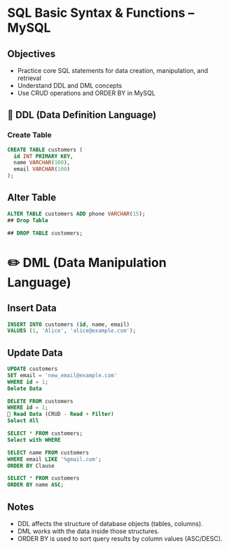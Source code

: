 # SQL Basic Syntax & Functions – MySQL

## Objectives
- Practice core SQL statements for data creation, manipulation, and retrieval
- Understand DDL and DML concepts
- Use CRUD operations and ORDER BY in MySQL

## 🔧 DDL (Data Definition Language)

### Create Table
```sql
CREATE TABLE customers (
  id INT PRIMARY KEY,
  name VARCHAR(100),
  email VARCHAR(100)
);
```
## Alter Table
```sql
ALTER TABLE customers ADD phone VARCHAR(15);
## Drop Table
```
```sql
## DROP TABLE customers;
```
# ✏️ DML (Data Manipulation Language)
## Insert Data
```sql
INSERT INTO customers (id, name, email)
VALUES (1, 'Alice', 'alice@example.com');
```
## Update Data
```sql
UPDATE customers
SET email = 'new_email@example.com'
WHERE id = 1;
Delete Data
```
```sql
DELETE FROM customers
WHERE id = 1;
📄 Read Data (CRUD - Read + Filter)
Select All
```
```sql
SELECT * FROM customers;
Select with WHERE
```
```sql
SELECT name FROM customers
WHERE email LIKE '%gmail.com';
ORDER BY Clause
```
```sql
SELECT * FROM customers
ORDER BY name ASC;
```
## Notes
- DDL affects the structure of database objects (tables, columns).
- DML works with the data inside those structures.
- ORDER BY is used to sort query results by column values (ASC/DESC).
